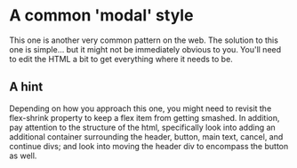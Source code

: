 # A common 'modal' style
This one is another very common pattern on the web. The solution to this one is simple... but it might not be immediately obvious to you. You'll need to edit the HTML a bit to get everything where it needs to be.

## A hint
Depending on how you approach this one, you might need to revisit the flex-shrink property to keep a flex item from getting smashed. In addition, pay attention to the structure of the html, specifically look into adding an additional container surrounding the header, button, main text, cancel, and continue divs; and look into moving the header div to encompass the button as well.